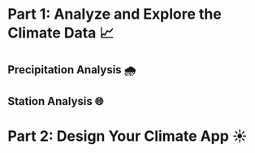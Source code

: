 # Part 1: Analyze and Explore the Climate Data 📈 #

  ## Precipitation Analysis 🌧️ ##

  ## Station Analysis 🌐 ##

# Part 2: Design Your Climate App ☀️ #


